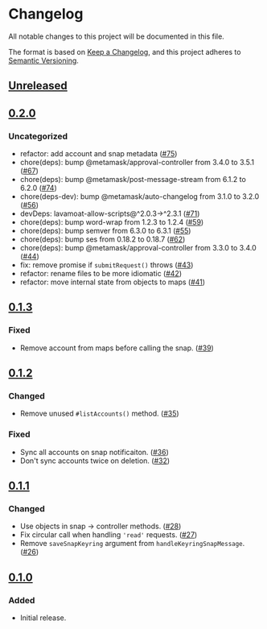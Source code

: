 # Changelog
All notable changes to this project will be documented in this file.

The format is based on [Keep a Changelog](https://keepachangelog.com/en/1.0.0/),
and this project adheres to [Semantic Versioning](https://semver.org/spec/v2.0.0.html).

## [Unreleased]

## [0.2.0]
### Uncategorized
- refactor: add account and snap metadata ([#75](https://github.com/MetaMask/eth-snap-keyring/pull/75))
- chore(deps): bump @metamask/approval-controller from 3.4.0 to 3.5.1 ([#67](https://github.com/MetaMask/eth-snap-keyring/pull/67))
- chore(deps): bump @metamask/post-message-stream from 6.1.2 to 6.2.0 ([#74](https://github.com/MetaMask/eth-snap-keyring/pull/74))
- chore(deps-dev): bump @metamask/auto-changelog from 3.1.0 to 3.2.0 ([#56](https://github.com/MetaMask/eth-snap-keyring/pull/56))
- devDeps: lavamoat-allow-scripts@^2.0.3->^2.3.1 ([#71](https://github.com/MetaMask/eth-snap-keyring/pull/71))
- chore(deps): bump word-wrap from 1.2.3 to 1.2.4 ([#59](https://github.com/MetaMask/eth-snap-keyring/pull/59))
- chore(deps): bump semver from 6.3.0 to 6.3.1 ([#55](https://github.com/MetaMask/eth-snap-keyring/pull/55))
- chore(deps): bump ses from 0.18.2 to 0.18.7 ([#62](https://github.com/MetaMask/eth-snap-keyring/pull/62))
- chore(deps): bump @metamask/approval-controller from 3.3.0 to 3.4.0 ([#44](https://github.com/MetaMask/eth-snap-keyring/pull/44))
- fix: remove promise if `submitRequest()` throws ([#43](https://github.com/MetaMask/eth-snap-keyring/pull/43))
- refactor: rename files to be more idiomatic ([#42](https://github.com/MetaMask/eth-snap-keyring/pull/42))
- refactor: move internal state from objects to maps ([#41](https://github.com/MetaMask/eth-snap-keyring/pull/41))

## [0.1.3]
### Fixed
- Remove account from maps before calling the snap. ([#39](https://github.com/MetaMask/eth-snap-keyring/pull/39))

## [0.1.2]
### Changed
- Remove unused `#listAccounts()` method. ([#35](https://github.com/MetaMask/eth-snap-keyring/pull/35))

### Fixed
- Sync all accounts on snap notificaiton. ([#36](https://github.com/MetaMask/eth-snap-keyring/pull/36))
- Don't sync accounts twice on deletion. ([#32](https://github.com/MetaMask/eth-snap-keyring/pull/32))

## [0.1.1]
### Changed
- Use objects in snap -> controller methods. ([#28](https://github.com/MetaMask/eth-snap-keyring/pull/28))
- Fix circular call when handling `'read'` requests. ([#27](https://github.com/MetaMask/eth-snap-keyring/pull/27))
- Remove `saveSnapKeyring` argument from `handleKeyringSnapMessage`. ([#26](https://github.com/MetaMask/eth-snap-keyring/pull/26))

## [0.1.0]
### Added
- Initial release.

[Unreleased]: https://github.com/MetaMask/eth-snap-keyring/compare/v0.2.0...HEAD
[0.2.0]: https://github.com/MetaMask/eth-snap-keyring/compare/v0.1.3...v0.2.0
[0.1.3]: https://github.com/MetaMask/eth-snap-keyring/compare/v0.1.2...v0.1.3
[0.1.2]: https://github.com/MetaMask/eth-snap-keyring/compare/v0.1.1...v0.1.2
[0.1.1]: https://github.com/MetaMask/eth-snap-keyring/compare/v0.1.0...v0.1.1
[0.1.0]: https://github.com/MetaMask/eth-snap-keyring/releases/tag/v0.1.0
